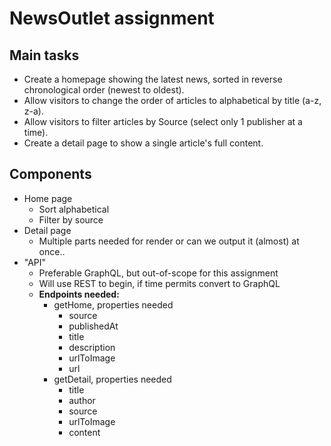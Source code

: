# NewsOutlet assignment

## Main tasks
* Create a homepage showing the latest news, sorted in reverse chronological order
(newest to oldest).
* Allow visitors to change the order of articles to alphabetical by title (a-z, z-a).
* Allow visitors to filter articles by Source (select only 1 publisher at a time).
* Create a detail page to show a single article's full content.

## Components
* Home page
    * Sort alphabetical
    * Filter by source
* Detail page
    * Multiple parts needed for render or can we output it (almost) at once..
* "API"
    * Preferable GraphQL, but out-of-scope for this assignment
    * Will use REST to begin, if time permits convert to GraphQL
    * **Endpoints needed:**
        * getHome, properties needed
            * source
            * publishedAt
            * title
            * description
            * urlToImage
            * url
        * getDetail, properties needed
          * title
          * author
          * source
          * urlToImage
          * content
    
    

